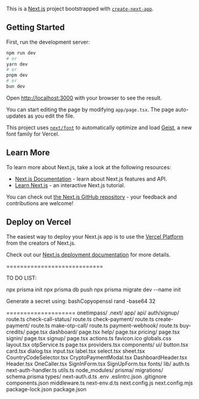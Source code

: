 This is a [Next.js](https://nextjs.org) project bootstrapped with [`create-next-app`](https://nextjs.org/docs/app/api-reference/cli/create-next-app).

## Getting Started

First, run the development server:

```bash
npm run dev
# or
yarn dev
# or
pnpm dev
# or
bun dev
```

Open [http://localhost:3000](http://localhost:3000) with your browser to see the result.

You can start editing the page by modifying `app/page.tsx`. The page auto-updates as you edit the file.

This project uses [`next/font`](https://nextjs.org/docs/app/building-your-application/optimizing/fonts) to automatically optimize and load [Geist](https://vercel.com/font), a new font family for Vercel.

## Learn More

To learn more about Next.js, take a look at the following resources:

- [Next.js Documentation](https://nextjs.org/docs) - learn about Next.js features and API.
- [Learn Next.js](https://nextjs.org/learn) - an interactive Next.js tutorial.

You can check out [the Next.js GitHub repository](https://github.com/vercel/next.js) - your feedback and contributions are welcome!

## Deploy on Vercel

The easiest way to deploy your Next.js app is to use the [Vercel Platform](https://vercel.com/new?utm_medium=default-template&filter=next.js&utm_source=create-next-app&utm_campaign=create-next-app-readme) from the creators of Next.js.

Check out our [Next.js deployment documentation](https://nextjs.org/docs/app/building-your-application/deploying) for more details.


============================

TO DO LIST:

npx prisma init
npx prisma db push
npx prisma migrate dev --name init

Generate a secret using:
bashCopyopenssl rand -base64 32

====================
onetimpass/
    .next/
    app/
        api/
            auth/signup/
                route.ts
            check-call-status/
                route.ts
            check-payment/
                route.ts
            create-payment/
                route.ts
            make-otp-call/
                route.ts
             payment-webhook/
                  route.ts
            buy-credits/
                page.tsx
        dashboard/
            page.tsx
        help/
            page.tsx
        pricing/
            page.tsx
        signin/
            page.tsx
        signup/
            page.tsx
            actions.ts
        favicon.ico
        globals.css
        layout.tsx
        otpService.ts
        page.tsx
        providers.tsx
        components/
            ui/
                button.tsx
                card.tsx
                dialog.tsx
                input.tsx
                label.tsx
                select.tsx
                sheet.tsx
                CountryCodeSelector.tsx
                CryptoPaymentModal.tsx
                DashboardHeader.tsx
                Header.tsx
                OneCaller.tsx
                SignInForm.tsx
                SignUpForm.tsx
        fonts/
        lib/
            auth.ts
            next-auth-handler.ts
            utils.ts
    node_modules/
    prisma/
        migrations/
        schema.prisma
    types/
        next-auth.d.ts
    .env
    .eslintrc.json
    .gitignore
    components.json
    middleware.ts
    next-env.d.ts
    next.config.js
    next.config.mjs
    package-lock.json
    package.json